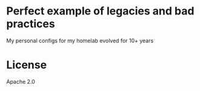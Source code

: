 # Perfect example of legacies and bad practices

My personal configs for my homelab evolved for 10+ years

# License

Apache 2.0
